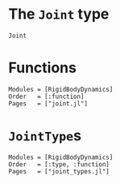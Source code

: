 # The `Joint` type

```@docs
Joint
```

# Functions

```@autodocs
Modules = [RigidBodyDynamics]
Order   = [:function]
Pages   = ["joint.jl"]
```

# `JointType`s

```@autodocs
Modules = [RigidBodyDynamics]
Order   = [:type, :function]
Pages   = ["joint_types.jl"]
```
